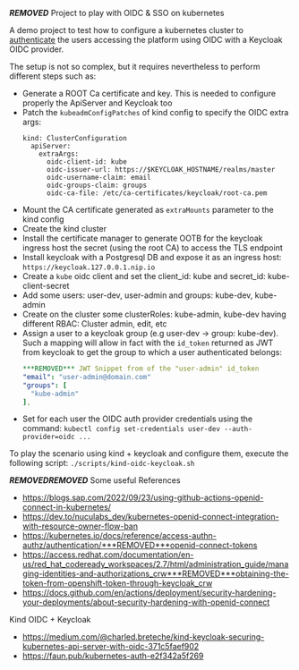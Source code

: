 ***REMOVED*** Project to play with OIDC & SSO on kubernetes

A demo project to test how to configure a kubernetes cluster to [authenticate](https://kubernetes.io/docs/reference/access-authn-authz/authentication/***REMOVED***openid-connect-tokens) the users accessing the platform
using OIDC with a Keycloak OIDC provider.

The setup is not so complex, but it requires nevertheless to perform different steps such as:
- Generate a ROOT Ca certificate and key. This is needed to configure properly the ApiServer and Keycloak too
- Patch the `kubeadmConfigPatches` of kind config to specify the OIDC extra args:
  ```
  kind: ClusterConfiguration
    apiServer:
      extraArgs:
        oidc-client-id: kube
        oidc-issuer-url: https://$KEYCLOAK_HOSTNAME/realms/master
        oidc-username-claim: email
        oidc-groups-claim: groups
        oidc-ca-file: /etc/ca-certificates/keycloak/root-ca.pem
  ```
- Mount the CA certificate generated as `extraMounts` parameter to the kind config
- Create the kind cluster
- Install the certificate manager to generate OOTB for the keycloak ingress host the secret (using the root CA) to access the TLS endpoint
- Install keycloak with a Postgresql DB and expose it as an ingress host: `https://keycloak.127.0.0.1.nip.io` 
- Create a `kube` oidc client and set the client_id: kube and secret_id: kube-client-secret
- Add some users: user-dev, user-admin and groups: kube-dev, kube-admin
- Create on the cluster some clusterRoles: kube-admin, kube-dev having different RBAC: Cluster admin, edit, etc
- Assign a user to a keycloak group (e.g user-dev -> group: kube-dev). Such a mapping will allow in fact with the `id_token` returned as JWT from keycloak to get the group to which a user authenticated belongs:
  ```yaml
  ***REMOVED*** JWT Snippet from of the "user-admin" id_token
  "email": "user-admin@domain.com"
  "groups": [
    "kube-admin"
  ],
  ```
- Set for each user the OIDC auth provider credentials using the command: `kubectl config set-credentials user-dev --auth-provider=oidc ...`  

To play the scenario using kind + keycloak and configure them, execute the following script: `./scripts/kind-oidc-keycloak.sh`

***REMOVED******REMOVED*** Some useful References

- https://blogs.sap.com/2022/09/23/using-github-actions-openid-connect-in-kubernetes/
- https://dev.to/nuculabs_dev/kubernetes-openid-connect-integration-with-resource-owner-flow-ban
- https://kubernetes.io/docs/reference/access-authn-authz/authentication/***REMOVED***openid-connect-tokens
- https://access.redhat.com/documentation/en-us/red_hat_codeready_workspaces/2.7/html/administration_guide/managing-identities-and-authorizations_crw***REMOVED***obtaining-the-token-from-openshift-token-through-keycloak_crw
- https://docs.github.com/en/actions/deployment/security-hardening-your-deployments/about-security-hardening-with-openid-connect

Kind OIDC + Keycloak

- https://medium.com/@charled.breteche/kind-keycloak-securing-kubernetes-api-server-with-oidc-371c5faef902
- https://faun.pub/kubernetes-auth-e2f342a5f269
